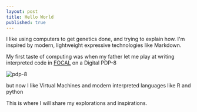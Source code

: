 ```yaml
---
layout: post
title: Hello World
published: true
---
```




I like using computers to get genetics done, and trying to explain how.
I'm inspired by modern, lightweight expressive technologies like Markdown.

My first taste of computing was when my father let me play at writing interpreted code in [FOCAL](http://en.wikipedia.org/wiki/FOCAL_(programming_language)) on a Digital PDP-8

![pdp-8](http://simh.trailing-edge.com/photos/pdp8.jpg)

but now I like Virtual Machines and modern interpreted languages like R and python

This is where I will share my explorations and inspirations.

